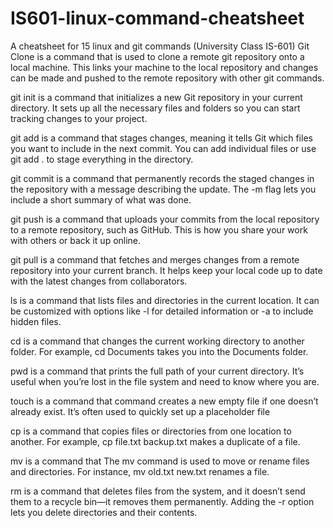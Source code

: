 # IS601-linux-command-cheatsheet
A cheatsheet for 15 linux and git commands (University Class IS-601)
Git Clone is a command that is used to clone a remote git repository onto a local machine. This links your machine to the local repository and changes can be made and pushed to the remote repository with other git commands.

git init is a command that initializes a new Git repository in your current directory. It sets up all the necessary files and folders so you can start tracking changes to your project.

git add is a command that stages changes, meaning it tells Git which files you want to include in the next commit. You can add individual files or use git add . to stage everything in the directory.

git commit is a command that permanently records the staged changes in the repository with a message describing the update. The -m flag lets you include a short summary of what was done. 

git push is a command that uploads your commits from the local repository to a remote repository, such as GitHub. This is how you share your work with others or back it up online.


git pull is a command that fetches and merges changes from a remote repository into your current branch. It helps keep your local code up to date with the latest changes from collaborators.


ls is  a command that lists files and directories in the current location. It can be customized with options like -l for detailed information or -a to include hidden files.

cd is a command that changes the current working directory to another folder. For example, cd Documents takes you into the Documents folder.

pwd is a command that prints the full path of your current directory. It’s useful when you’re lost in the file system and need to know where you are.

touch is a command that command creates a new empty file if one doesn’t already exist. It’s often used to quickly set up a placeholder file

cp is a command that copies files or directories from one location to another. For example, cp file.txt backup.txt makes a duplicate of a file.


mv is a command that The mv command is used to move or rename files and directories. For instance, mv old.txt new.txt renames a file.

rm is a command that deletes files from the system, and it doesn’t send them to a recycle bin—it removes them permanently. Adding the -r option lets you delete directories and their contents.
